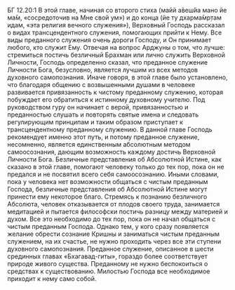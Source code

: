 БГ 12.20:1	В этой главе, начиная со второго стиха (майй а̄веш́йа мано йе ма̄м, «сосредоточив на Мне свой ум») и до конца (йе ту дхарма̄мр̣там идам, «эта религия вечного служения»), Верховный Господь рассказал о видах трансцендентного служения, помогающих прийти к Нему. Все виды преданного служения очень дороги Господу, и Он принимает любого, кто служит Ему. Отвечая на вопрос Арджуны о том, что лучше: стремиться постичь безличный Брахман или лично служить Верховной Личности, Господь определенно сказал, что преданное служение Личности Бога, безусловно, является лучшим из всех методов духовного самопознания. Иначе говоря, в этой главе было установлено, что благодаря общению с возвышенными душами в человеке развивается привязанность к чистому преданному служению, которая побуждает его обратиться к истинному духовному учителю. Под руководством гуру он начинает с верой, привязанностью и преданностью слушать и повторять святые имена и следовать регулирующим принципам и таким образом приступает к трансцендентному преданному служению. В данной главе Господь рекомендует именно этот путь, и потому преданное служение, несомненно, является единственным абсолютным методом самоосознания, дающим возможность каждому достичь Верховной Личности Бога. Безличные представления об Абсолютной Истине, как сказано в этой главе, помогают человеку только до тех пор, пока он не предался и не посвятил всего себя самоосознанию. Иными словами, пока у человека нет возможности общаться с чистым преданным Господа, безличные представления об Абсолютной Истине могут принести ему некоторое благо. Стремясь к познанию безличного Абсолюта, человек отказывается от плодов своего труда, занимается медитацией и пытается философски постичь разницу между материей и духом. Все это необходимо до тех пор, пока он не начал общаться с чистым преданным Господа. Однако тем, у кого сразу появляется желание обрести сознание Кришны и заниматься чистым преданным служением, на их счастье, не нужно проходить через все эти ступени духовного самопознания. Преданное служение, описанное в шести срединных главах «Бхагавад-гиты», гораздо более соответствует природе живого существа. Преданному не нужно беспокоиться о средствах к существованию. Милостью Господа все необходимое приходит к нему само собой.